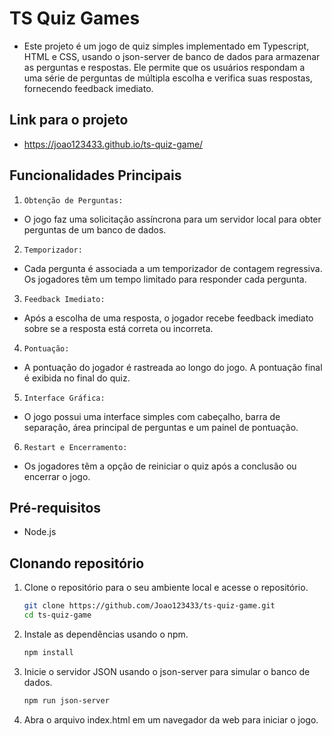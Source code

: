 # TS Quiz Games
- Este projeto é um jogo de quiz simples implementado em Typescript, HTML e CSS, usando o json-server de banco de dados para armazenar as perguntas e respostas. Ele permite que os usuários respondam a uma série de perguntas de múltipla escolha e verifica suas respostas, fornecendo feedback imediato.

## Link para o projeto
- https://joao123433.github.io/ts-quiz-game/

## Funcionalidades Principais
1. `Obtenção de Perguntas:`
- O jogo faz uma solicitação assíncrona para um servidor local para obter perguntas de um banco de dados.

2. `Temporizador:`
- Cada pergunta é associada a um temporizador de contagem regressiva. Os jogadores têm um tempo limitado para responder cada pergunta.

3. `Feedback Imediato:`
- Após a escolha de uma resposta, o jogador recebe feedback imediato sobre se a resposta está correta ou incorreta.

4. `Pontuação:`
- A pontuação do jogador é rastreada ao longo do jogo. A pontuação final é exibida no final do quiz.

5. `Interface Gráfica:`
- O jogo possui uma interface simples com cabeçalho, barra de separação, área principal de perguntas e um painel de pontuação.

6. `Restart e Encerramento:`
- Os jogadores têm a opção de reiniciar o quiz após a conclusão ou encerrar o jogo.

## Pré-requisitos
- Node.js

## Clonando repositório
1. Clone o repositório para o seu ambiente local e acesse o repositório.
    ```bash 
    git clone https://github.com/Joao123433/ts-quiz-game.git
    cd ts-quiz-game

2. Instale as dependências usando o npm.
    ```bash 
    npm install

3. Inicie o servidor JSON usando o json-server para simular o banco de dados.
    ```bash 
    npm run json-server

4. Abra o arquivo index.html em um navegador da web para iniciar o jogo.